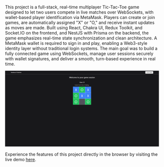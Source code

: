 This project is a full-stack, real-time multiplayer Tic-Tac-Toe game designed to let two users compete in live matches over WebSockets, with wallet-based player identification via MetaMask. Players can create or join games, are automatically assigned "X" or "O," and receive instant updates as moves are made. Built using React, Chakra UI, Redux Toolkit, and Socket.IO on the frontend, and NestJS with Prisma on the backend, the game emphasizes real-time state synchronization and clean architecture. A MetaMask wallet is required to sign in and play, enabling a Web3-style identity layer without traditional login systems. The main goal was to build a fully connected game using WebSockets, manage user sessions securely with wallet signatures, and deliver a smooth, turn-based experience in real time.

![Game-Session](/src/assets/TicTacToe.png)

Experience the features of this project directly in the browser by visiting the live demo [here](https://keen-travesseiro-ef5f99.netlify.app/).